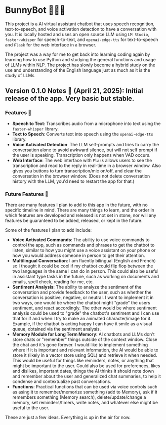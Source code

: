 # BunnyBot 🐰💕✨

This project is a AI virtual assistant chatbot that uses speech recognition, text-to-speech, and voice activation detection to have a conversation with you. It is locally hosted and uses an open source LLM using `LM Studio`, `faster-whisper` for speech-to-text, and `openai-edge-tts` for text-to-speech and `Flask` for the web interface in a browser.

The project was a way for me to get back into learning coding again by learning how to use Python and studying the general functions and usage of LLMs within NLP. The project has slowly become a hybrid study on the use and understanding of the English language just as much as it is the study of LLMs.

## Version 0.1.0 Notes 📝 (April 21, 2025): Initial release of the app. Very basic but stable.

### Features 🎉

+ **Speech to Text**: Transcribes audio from a microphone into text using the `faster-whisper` library.
+ **Text to Speech**: Converts text into speech using the `openai-edge-tts` library.
+ **Voice Activated Detection**: The LLM self-prompts and tries to carry the conversation alone to avoid awkward silence, but will not self prompt if the user is speaking. Transcription only happens when VAD occurs.
+ **Web Interface**: The web interface with `Flask` allows users to see the transcription and read to the reply in real-time in a browser window. Also gives you buttons to turn transcription/mic on/off, and clear the conversation in the browser window. (Does not delete conversation history with the LLM, you'd need to restart the app for that.)

### Future Features 🚀

There are many features I plan to add to this app in the future, with no specific timeline in mind. There are many things to learn, and the order in which features are developed and released is not set in stone, nor will any features be guaranteed to be added, released, or kept in the future.

Some of the features I plan to add include:

+ **Voice Activated Commands**: The ability to use voice commands to control the app, such as commands and phrases to get the chatbot to listen, similar to how you might use a voice assistant on your phone or how you would address someone in person to get their attention.
+ **Multilingual Conversation**: I am fluently bilingual (English and French) so I thought it could be cool if my chatbot could flip flop between the two languages in the same I can do in person. This could also be useful in assistant type tasks in the future, such as working on documents and emails, spell check, reading for me, etc.
+ **Sentiment Analysis**: The ability to analyze the sentiment of the conversation and provide feedback to the user, such as whether the conversation is positive, negative, or neutral. I want to implement it in two ways, one would be where the chatbot might "grade" the users sentiment, and react accordingly. The other would be where sentiment analysis could be used to "grade" the chatbot's sentiment and I can use that for if and when I try to make an animated character/image for it. Example, if the chatbot is acting happy I can have it smile as a visual queue, obtained via the sentiment analysis.
+ **Memory Module for Long Term Memory**: AI chatbots and LLMs don't store chats or "remember" things outside of the context window. Close the chat and it's gone forever. I would like to implement something where if it is important and relevant information, the AI would be able to store it (likely in a vector store using SQL) and retrieve it when needed. This would be useful for things like reminders, notes, or anything that might be important to the user. Could also be used for preferences, likes and dislikes, important dates, things the AI thinks it should note down and remember about the user and generalized chat summaries, to help it condense and contextualize past conversations.
+ **Functions**: Practical functions that can be used via voice controls such as asing it to remember/memorize something (add to Memory), ask if it remembers something (Memory search), delete/update/change a memory, set reminders/timers, write notes, and whatever else might be useful to the user.

These are just a few ideas. Everything is up in the air for now.
